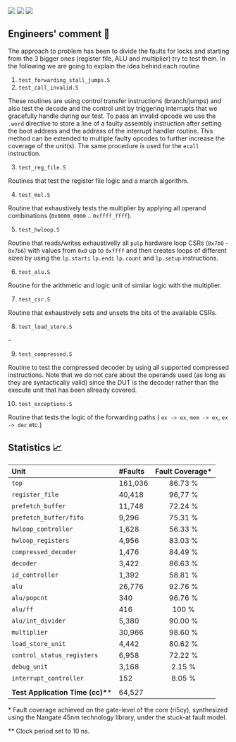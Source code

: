 ![](https://img.shields.io/badge/FC-86.73%25-SUCCESS)
![](https://img.shields.io/badge/TAT-64%2C527cc-white)
![](https://img.shields.io/badge/Model-stuck--at-red)

## Engineers' comment :scroll:
The approach to problem has been to divide the faults for locks and starting from the 3 bigger ones (register file, ALU and multiplier) try to test them. In the following we are going to explain the idea behind each routine

1. `test_forwarding_stall_jumps.S`
2. `test_call_invalid.S`

These routines are using control transfer instructions (branch/jumps) and also test the decode and the control unit by triggering interrupts that we gracefully handle during our test. To pass an invalid opcode we use the `.word` directive to store a line of a faulty assembly instruction after setting the boot address and the address of the interrupt handler routine. This method can be extended to multiple faulty opcodes to further increase the coverage of the unit(s). The same procedure is used for the `ecall` instruction.

3. `test_reg_file.S`

Routines that test the register file logic and a march algorithm.

4. `test_mul.S`

Routine that exhaustively tests the multiplier by applying all operand combinations (`0x0000_0000` .. `0xffff_ffff`).

5. `test_hwloop.S`

Routine that reads/writes exhaustivelly all `pulp` hardware loop CSRs (`0x7b0` - `0x7b6`) with values from `0x0` up to `0xffff` and then creates loops of different sizes by using the `lp.starti` `lp.endi` `lp.count` and `lp.setup` instructions.

6. `test_alu.S`

Routine for the arithmetic and logic unit of similar logic with the multiplier.

7. `test_csr.S`

Routine that exhaustively sets and unsets the bits of the available CSRs.

8. `test_load_store.S`

\-

9.  `test_compressed.S`

Routine to test the compressed decoder by using all supported compressed instructions. Note that we do not care about the operands used (as long as they are syntactically valid) since the DUT is the decoder rather than the execute  unit that has been allready covered.

10. `test_exceptions.S`

Routine that tests the logic of the forwarding paths ( `ex -> ex`, `mem -> ex`, `ex -> dec` etc.)

## Statistics :chart_with_upwards_trend:

| Unit                             | \#Faults |Fault Coverage* |
|:---------------------------------|:---------|:--------------:|
| `top`                            | 161,036  | 86.73 %        |
| `register_file`                  | 40,418   | 96,77 %        |
| `prefetch_buffer`                | 11,748   | 72.24 %        |
| `prefetch_buffer/fifo`           | 9,296    | 75.31 %        |
| `hwloop_controller`              | 1,628    | 56.33 %        |
| `hwloop_registers`               | 4,956    | 83.03 %        |
| `compressed_decoder`             | 1,476    | 84.49 %        |
| `decoder`                        | 3,422    | 86.63 %        |
| `id_controller`                  | 1,392    | 58.81 %        |
| `alu`                            | 26,776   | 92.76 %        |
| `alu/popcnt`                     | 340      | 96.76 %        |
| `alu/ff`                         | 416      | 100   %        |
| `alu/int_divider`                | 5,380    | 90.00 %        |
| `multiplier`                     | 30,966   | 98.60 %        |
| `load_store_unit`                | 4,442    | 80.62 %        |
| `control_status_registers`       | 6,958    | 72.22 %        |
| `debug_unit`                     | 3,168    | 2.15  %        |
| `interrupt_controller`           | 152      | 8.05  %        |
|                                  |          |                |
|**Test Application Time (cc)\**** | 64,527   |                | 


\* Fault coverage achieved on the gate-level of the core (ri5cy), synthesized using the Nangate 45nm technology library, under the stuck-at fault model.

\*\* Clock period set to 10 ns.

